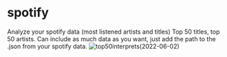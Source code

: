 # spotify
Analyze your spotify data (most listened artists and titles)
Top 50 titles, top 50 artists. Can include as much data as you want, just add the path to the .json from your spotify data.
![top50interprets(2022-06-02)](https://user-images.githubusercontent.com/91369188/172706552-1530bc33-104a-439c-9a7b-07d6b9d7f0ca.jpg)
